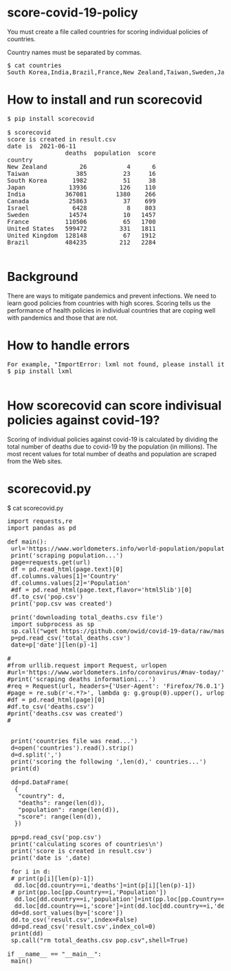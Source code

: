 # score-covid-19-policy
You must create a file called countries for scoring individual policies of countries.

Country names must be separated by commas.
<pre>
$ cat countries
South Korea,India,Brazil,France,New Zealand,Taiwan,Sweden,Japan,United States,Canada,United Kingdom,Israel
</pre>

# How to install and run scorecovid
<pre>
$ pip install scorecovid

$ scorecovid
score is created in result.csv
date is  2021-06-11
                deaths  population  score
country
New Zealand         26           4      6
Taiwan             385          23     16
South Korea       1982          51     38
Japan            13936         126    110
India           367081        1380    266
Canada           25863          37    699
Israel            6428           8    803
Sweden           14574          10   1457
France          110506          65   1700
United States   599472         331   1811
United Kingdom  128148          67   1912
Brazil          484235         212   2284

</pre>

# Background
There are ways to mitigate pandemics and prevent infections.
We need to learn good policies from countries with high scores.
Scoring tells us the performance of health policies in individual 
countries that are coping well with pandemics and those that are not.

# How to handle errors
<pre>
For example, "ImportError: lxml not found, please install it"
$ pip install lxml

</pre>

# How scorecovid can score indivisual policies against covid-19?
Scoring of individual policies against covid-19 is calculated by dividing the total number of deaths due to covid-19 by the population (in millions).
The most recent values for total number of deaths and population are scraped from the Web sites.

# scorecovid.py
$ cat scorecovid.py
<pre>
import requests,re
import pandas as pd

def main():
 url='https://www.worldometers.info/world-population/population-by-country/'
 print('scraping population...')
 page=requests.get(url)
 df = pd.read_html(page.text)[0]
 df.columns.values[1]='Country'
 df.columns.values[2]='Population'
 #df = pd.read_html(page.text,flavor='html5lib')[0]
 df.to_csv('pop.csv')
 print('pop.csv was created')

 print('downloading total_deaths.csv file')
 import subprocess as sp
 sp.call("wget https://github.com/owid/covid-19-data/raw/master/public/data/jhu/total_deaths.csv",shell=True)
 p=pd.read_csv('total_deaths.csv')
 date=p['date'][len(p)-1]

#
#from urllib.request import Request, urlopen
#url='https://www.worldometers.info/coronavirus/#nav-today/'
#print('scraping deaths informationi...')
#req = Request(url, headers={'User-Agent': 'Firefox/76.0.1'})
#page = re.sub(r'<.*?>', lambda g: g.group(0).upper(), urlopen(req).read().decode('utf-8') )
#df = pd.read_html(page)[0]
#df.to_csv('deaths.csv')
#print('deaths.csv was created')
#


 print('countries file was read...')
 d=open('countries').read().strip()
 d=d.split(',')
 print('scoring the following ',len(d),' countries...')
 print(d)

 dd=pd.DataFrame(
  {
   "country": d,
   "deaths": range(len(d)),
   "population": range(len(d)),
   "score": range(len(d)),
  })

 pp=pd.read_csv('pop.csv')
 print('calculating scores of countries\n')
 print('score is created in result.csv')
 print('date is ',date)

 for i in d:
 # print(p[i][len(p)-1])
  dd.loc[dd.country==i,'deaths']=int(p[i][len(p)-1])
 # print(pp.loc[pp.Country==i,'Population'])
  dd.loc[dd.country==i,'population']=int(pp.loc[pp.Country==i,'Population']/1000000)
  dd.loc[dd.country==i,'score']=int(dd.loc[dd.country==i,'deaths']/dd.loc[dd.country==i,'population'])
 dd=dd.sort_values(by=['score'])
 dd.to_csv('result.csv',index=False)
 dd=pd.read_csv('result.csv',index_col=0)
 print(dd)
 sp.call("rm total_deaths.csv pop.csv",shell=True)

if __name__ == "__main__":
 main()

</pre>
